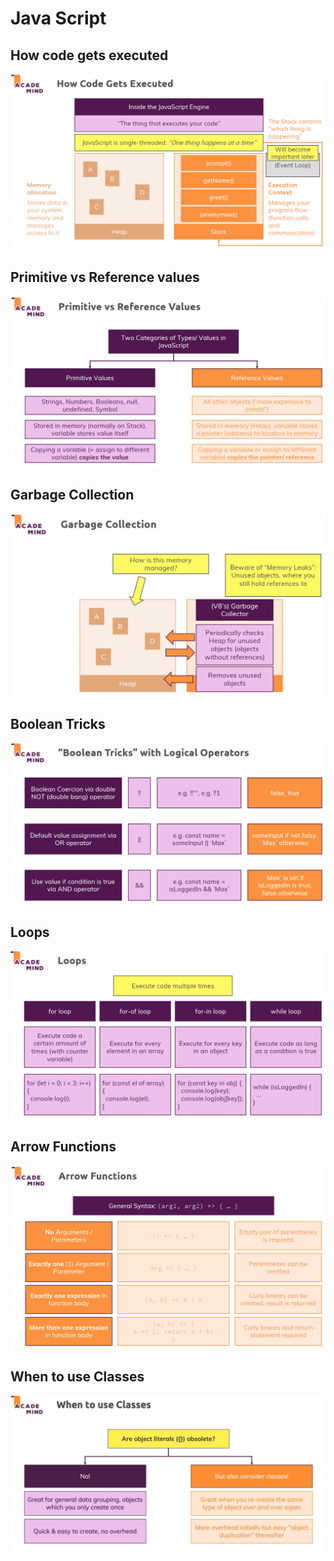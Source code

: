 # Java Script

## How code gets executed

![](<.gitbook/assets/image (12).png>)

## Primitive vs Reference values

![](<.gitbook/assets/image (13).png>)

## Garbage Collection

![](<.gitbook/assets/image (14).png>)

## Boolean Tricks

![](<.gitbook/assets/image (10).png>)

## Loops

![](<.gitbook/assets/image (11).png>)

## Arrow Functions

![](<.gitbook/assets/image (15).png>)

## When to use Classes

![](<.gitbook/assets/image (17).png>)
